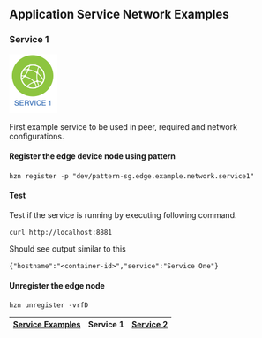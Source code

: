 ## Application Service Network Examples
### Service 1

![](../../media/service1.png)

First example service to be used in peer, required and network configurations.

#### Register the edge device node using pattern 
```
hzn register -p "dev/pattern-sg.edge.example.network.service1"
```

#### Test
Test if the service is running by executing following command. 
```
curl http://localhost:8881
```

Should see output similar to this
```
{"hostname":"<container-id>","service":"Service One"}
```
#### Unregister the edge node
```
hzn unregister -vrfD
```

|[Service Examples](https://github.com/edgedock/example/tree/master/network/register)  | **Service 1** | [Service 2](https://github.com/edgedock/example/tree/master/network/register/02-service2)  |
|:--|:-:|--:|

